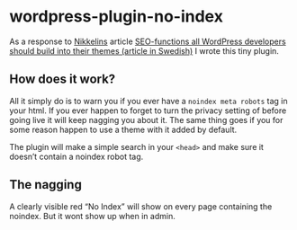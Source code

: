 wordpress-plugin-no-index
=========================

As a response to [Nikkelins](http://www.lindqvist.com/) article [SEO-functions all WordPress
developers should build into their themes (article in Swedish)](http://www.lindqvist.com/10-seo-krav-wordpress/) I
wrote this tiny plugin.

How does it work?
-----------------

All it simply do is to warn you if you ever have a
`noindex meta robots` tag in your html. If you ever happen to forget to
turn the privacy setting of before going live it will keep nagging you
about it. The same thing goes if you for some reason happen to use a
theme with it added by default.

The plugin will make a simple search in your `<head>` and make sure it
doesn’t contain a noindex robot tag.

The nagging
-----------

A clearly visible red “No Index” will show on every page containing the
noindex. But it wont show up when in admin.
